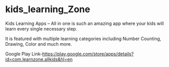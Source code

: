 # kids_learning_Zone
Kids Learning Apps – All in one is such an amazing app where your kids will learn every single necessary step. 

It is featured with multiple learning categories including Number Counting, Drawing, Color and much more.

Google Play Link-https://play.google.com/store/apps/details?id=com.learnzone.allkids&hl=en
